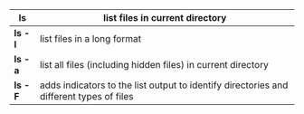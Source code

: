 |**ls**|list files in current directory|
|---|---|
|**ls -l**|list files in a long format|
|**ls -a**|list all files (including hidden files) in current directory|
|**ls -F**|adds indicators to the list output to identify directories and different types of files|